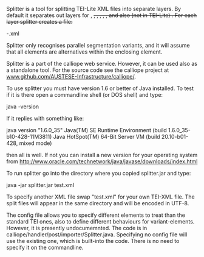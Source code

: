 Splitter is a tool for splitting TEI-Lite XML files into separate layers. By 
default it separates out layers for <add>, <del>, <sic>, <corr>, <addr>, <expan>, 
and also (not in TEI-Lite) <rdg>. For each layer splitter creates a file:

<orig-name>-<layer><index>.xml

Splitter only recognises parallel segmentation variants, and it will assume that 
all <rdg> elements are alternatives within the enclosing <app> element.

Splitter is a part of the calliope web service. However, it can be used also as a 
standalone tool. For the source code see the calliope project at 
www.github.com/AUSTESE-Infrastructure/calliope/.

To use splitter you must have version 1.6 or better of Java installed. To test if 
it is there open a commandline shell (or DOS shell) and type:

java -version

If it replies with something like:

java version "1.6.0_35"
Java(TM) SE Runtime Environment (build 1.6.0_35-b10-428-11M3811)
Java HotSpot(TM) 64-Bit Server VM (build 20.10-b01-428, mixed mode)

then all is well. If not you can install a new version for your operating system from 
http://www.oracle.com/technetwork/java/javase/downloads/index.html

To run splitter go into the directory where you copied splitter.jar and type:

java -jar splitter.jar test.xml

To specify another XML file swap "test.xml" for your own TEI-XML file.
The split files will appear in the same directory and will be encoded in UTF-8.

The config file allows you to specify different elements to treat than the standard 
TEI ones, also to define different behaviours for variant-elements. However, it is 
presently undocumemnted. The code is in 
calliope/handler/post/importer/Splitter.java. 
Specifying no config file will use 
the existing one, which is built-into the code. There is no need to specify it on 
the commandline.
